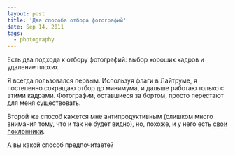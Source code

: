 ```yaml
---
layout: post
title: 'Два способа отбора фотографий'
date: Sep 14, 2011
tags:
  - photography
---
```


Есть два подхода к отбору фотографий: выбор хороших кадров и удаление плохих.

Я всегда пользовался первым. Используя флаги в Лайтруме, я постепенно сокращаю отбор до минимума, и дальше работаю только с этими кадрами. Фотографии, оставшиеся за бортом, просто перестают для меня существовать.

Второй же способ кажется мне антипродуктивным (слишком много внимания тому, что и так не будет видно), но, похоже, и у него есть [свои](http://www.85mm.ch/Book/Books.html) [поклонники](http://marsorokina.livejournal.com/357671.html).

А вы какой способ предпочитаете?
